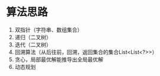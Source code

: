 # 算法思路

1. 双指针（字符串、数组集合）
2. 递归（二叉树）
3. 迭代（二叉树）
4. 回溯算法（从后往前，回溯，返回集合的集合List<List<?>>）
5. 贪心，局部最优解能推导出全局最优解
6. 动态规划